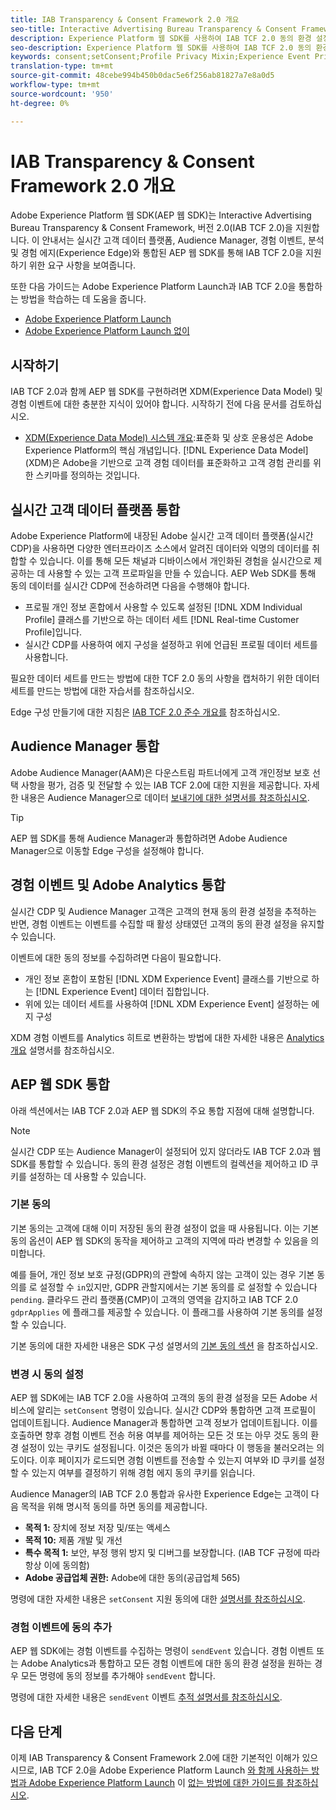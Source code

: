 ```yaml
---
title: IAB Transparency & Consent Framework 2.0 개요
seo-title: Interactive Advertising Bureau Transparency & Consent Framework 2.0에서 Adobe Experience Platform 웹 SDK 동의 환경 설정 지원
description: Experience Platform 웹 SDK를 사용하여 IAB TCF 2.0 동의 환경 설정을 지원하는 방법을 알아봅니다.
seo-description: Experience Platform 웹 SDK를 사용하여 IAB TCF 2.0 동의 환경 설정을 지원하는 방법을 알아봅니다.
keywords: consent;setConsent;Profile Privacy Mixin;Experience Event Privacy Mixin;Privacy Mixin;IAB TCF 2.0;Real-time CDP;Real-time Customer Data Profile
translation-type: tm+mt
source-git-commit: 48cebe994b450b0dac5e6f256ab81827a7e8a0d5
workflow-type: tm+mt
source-wordcount: '950'
ht-degree: 0%

---
```



# IAB Transparency &amp; Consent Framework 2.0 개요

Adobe Experience Platform 웹 SDK(AEP 웹 SDK)는 Interactive Advertising Bureau Transparency &amp; Consent Framework, 버전 2.0(IAB TCF 2.0)을 지원합니다. 이 안내서는 실시간 고객 데이터 플랫폼, Audience Manager, 경험 이벤트, 분석 및 경험 에지(Experience Edge)와 통합된 AEP 웹 SDK를 통해 IAB TCF 2.0을 지원하기 위한 요구 사항을 보여줍니다.

또한 다음 가이드는 Adobe Experience Platform Launch과 IAB TCF 2.0을 통합하는 방법을 학습하는 데 도움을 줍니다.

- [Adobe Experience Platform Launch](./with-launch.md)
- [Adobe Experience Platform Launch 없이](./without-launch.md)

## 시작하기

IAB TCF 2.0과 함께 AEP 웹 SDK를 구현하려면 XDM(Experience Data Model) 및 경험 이벤트에 대한 충분한 지식이 있어야 합니다. 시작하기 전에 다음 문서를 검토하십시오.

- [XDM(Experience Data Model) 시스템 개요](../../../xdm/home.md):표준화 및 상호 운용성은 Adobe Experience Platform의 핵심 개념입니다. [!DNL Experience Data Model] (XDM)은 Adobe을 기반으로 고객 경험 데이터를 표준화하고 고객 경험 관리를 위한 스키마를 정의하는 것입니다.

## 실시간 고객 데이터 플랫폼 통합

Adobe Experience Platform에 내장된 Adobe 실시간 고객 데이터 플랫폼(실시간 CDP)을 사용하면 다양한 엔터프라이즈 소스에서 알려진 데이터와 익명의 데이터를 취합할 수 있습니다. 이를 통해 모든 채널과 디바이스에서 개인화된 경험을 실시간으로 제공하는 데 사용할 수 있는 고객 프로파일을 만들 수 있습니다. AEP Web SDK를 통해 동의 데이터를 실시간 CDP에 전송하려면 다음을 수행해야 합니다.

- 프로필 개인 정보 혼합에서 사용할 수 있도록 설정된 [!DNL XDM Individual Profile] 클래스를 기반으로 하는 데이터 세트 [!DNL Real-time Customer Profile]입니다.
- 실시간 CDP를 사용하여 에지 구성을 설정하고 위에 언급된 프로필 데이터 세트를 사용합니다.

필요한 데이터 세트를 만드는 방법에 대한 TCF 2.0 동의 [](../../../rtcdp/privacy/iab/dataset-preparation.md) 사항을 캡처하기 위한 데이터 세트를 만드는 방법에 대한 자습서를 참조하십시오.

Edge 구성 만들기에 대한 지침은 [IAB TCF 2.0 준수 개요를](../../../rtcdp/privacy/privacy-overview.md) 참조하십시오.

## Audience Manager 통합

Adobe Audience Manager(AAM)은 다운스트림 파트너에게 고객 개인정보 보호 선택 사항을 평가, 검증 및 전달할 수 있는 IAB TCF 2.0에 대한 지원을 제공합니다. 자세한 내용은 Audience Manager으로 데이터 [보내기에 대한 설명서를 참조하십시오](../audience-manager/audience-manager-overview.md).

>[!TIP]
>
>AEP 웹 SDK를 통해 Audience Manager과 통합하려면 Adobe Audience Manager으로 이동할 Edge 구성을 설정해야 합니다.

## 경험 이벤트 및 Adobe Analytics 통합

실시간 CDP 및 Audience Manager 고객은 고객의 현재 동의 환경 설정을 추적하는 반면, 경험 이벤트는 이벤트를 수집할 때 활성 상태였던 고객의 동의 환경 설정을 유지할 수 있습니다.

이벤트에 대한 동의 정보를 수집하려면 다음이 필요합니다.

- 개인 정보 혼합이 포함된 [!DNL XDM Experience Event] 클래스를 기반으로 하는 [!DNL Experience Event] 데이터 집합입니다.
- 위에 있는 데이터 세트를 사용하여 [!DNL XDM Experience Event] 설정하는 에지 구성

XDM 경험 이벤트를 Analytics 히트로 변환하는 방법에 대한 자세한 내용은 [Analytics 개요](../analytics/analytics-overview.md) 설명서를 참조하십시오.

## AEP 웹 SDK 통합

아래 섹션에서는 IAB TCF 2.0과 AEP 웹 SDK의 주요 통합 지점에 대해 설명합니다.

>[!NOTE]
>
>실시간 CDP 또는 Audience Manager이 설정되어 있지 않더라도 IAB TCF 2.0과 웹 SDK를 통합할 수 있습니다. 동의 환경 설정은 경험 이벤트의 컬렉션을 제어하고 ID 쿠키를 설정하는 데 사용할 수 있습니다.

### 기본 동의

기본 동의는 고객에 대해 이미 저장된 동의 환경 설정이 없을 때 사용됩니다. 이는 기본 동의 옵션이 AEP 웹 SDK의 동작을 제어하고 고객의 지역에 따라 변경할 수 있음을 의미합니다.

예를 들어, 개인 정보 보호 규정(GDPR)의 관할에 속하지 않는 고객이 있는 경우 기본 동의를 로 설정할 수 `in`있지만, GDPR 관할지에서는 기본 동의를 로 설정할 수 있습니다 `pending`. 클라우드 관리 플랫폼(CMP)이 고객의 영역을 감지하고 IAB TCF 2.0 `gdprApplies` 에 플래그를 제공할 수 있습니다. 이 플래그를 사용하여 기본 동의를 설정할 수 있습니다.

기본 동의에 대한 자세한 내용은 SDK 구성 설명서의 [기본 동의 섹션](../../fundamentals/configuring-the-sdk.md#default-consent) 을 참조하십시오.

### 변경 시 동의 설정

AEP 웹 SDK에는 IAB TCF 2.0을 사용하여 고객의 동의 환경 설정을 모든 Adobe 서비스에 알리는 `setConsent` 명령이 있습니다. 실시간 CDP와 통합하면 고객 프로필이 업데이트됩니다. Audience Manager과 통합하면 고객 정보가 업데이트됩니다. 이를 호출하면 향후 경험 이벤트 전송 허용 여부를 제어하는 모든 것 또는 아무 것도 동의 환경 설정이 있는 쿠키도 설정됩니다. 이것은 동의가 바뀔 때마다 이 행동을 불러오려는 의도이다. 이후 페이지가 로드되면 경험 이벤트를 전송할 수 있는지 여부와 ID 쿠키를 설정할 수 있는지 여부를 결정하기 위해 경험 에지 동의 쿠키를 읽습니다.

Audience Manager의 IAB TCF 2.0 통합과 유사한 Experience Edge는 고객이 다음 목적을 위해 명시적 동의를 하면 동의를 제공합니다.

- **목적 1:** 장치에 정보 저장 및/또는 액세스
- **목적 10:** 제품 개발 및 개선
- **특수 목적 1:** 보안, 부정 행위 방지 및 디버그를 보장합니다. (IAB TCF 규정에 따라 항상 이에 동의함)
- **Adobe 공급업체 권한:** Adobe에 대한 동의(공급업체 565)

명령에 대한 자세한 내용은 `setConsent` 지원 동의에 대한 [설명서를 참조하십시오](../../fundamentals/supporting-consent.md).

### 경험 이벤트에 동의 추가

AEP 웹 SDK에는 경험 이벤트를 수집하는 명령이 `sendEvent` 있습니다. 경험 이벤트 또는 Adobe Analytics과 통합하고 모든 경험 이벤트에 대한 동의 환경 설정을 원하는 경우 모든 명령에 동의 정보를 추가해야 `sendEvent` 합니다.

명령에 대한 자세한 내용은 `sendEvent` 이벤트 [추적 설명서를 참조하십시오](../../fundamentals/tracking-events.md).

## 다음 단계

이제 IAB Transparency &amp; Consent Framework 2.0에 대한 기본적인 이해가 있으시므로, IAB TCF 2.0을 Adobe Experience Platform Launch [와 함께 사용하는 방법과 Adobe Experience Platform Launch](./with-launch.md) 이 [없는 방법에 대한 가이드를 참조하십시오](./without-launch.md).
